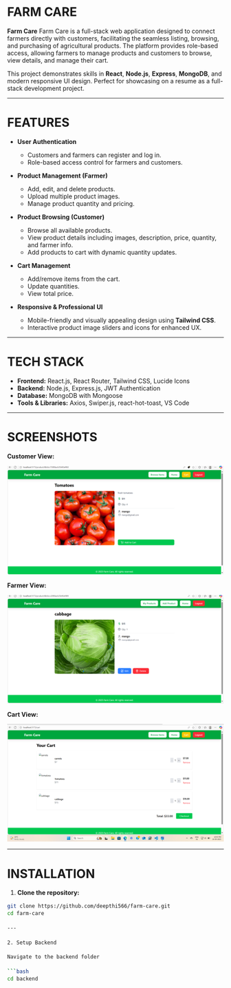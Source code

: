 # FARM CARE

**Farm Care** Farm Care is a full-stack web application designed to connect farmers directly with customers, facilitating the seamless listing, browsing, and purchasing of agricultural products. The platform provides role-based access, allowing farmers to manage products and customers to browse, view details, and manage their cart.

This project demonstrates skills in **React**, **Node.js**, **Express**, **MongoDB**, and modern responsive UI design. Perfect for showcasing on a resume as a full-stack development project.

---

#  FEATURES

- **User Authentication**  
  - Customers and farmers can register and log in.  
  - Role-based access control for farmers and customers.  

- **Product Management (Farmer)**  
  - Add, edit, and delete products.  
  - Upload multiple product images.  
  - Manage product quantity and pricing.  

- **Product Browsing (Customer)**  
  - Browse all available products.  
  - View product details including images, description, price, quantity, and farmer info.  
  - Add products to cart with dynamic quantity updates.  

- **Cart Management**  
  - Add/remove items from the cart.  
  - Update quantities.  
  - View total price.  

- **Responsive & Professional UI**  
  - Mobile-friendly and visually appealing design using **Tailwind CSS**.  
  - Interactive product image sliders and icons for enhanced UX.  

---

#  TECH STACK

- **Frontend:** React.js, React Router, Tailwind CSS, Lucide Icons  
- **Backend:** Node.js, Express.js, JWT Authentication  
- **Database:** MongoDB with Mongoose  
- **Tools & Libraries:** Axios, Swiper.js, react-hot-toast, VS Code  

---

# SCREENSHOTS

**Customer View:**  

![Customer POV](./screenshots/customer_pov.png)  

**Farmer View:**  

![Farmer POV](./screenshots/farmer_pov.png)  


**Cart View:**  

![Cart](./screenshots/cart.png)  

---

# INSTALLATION

1. **Clone the repository:**  
```bash
git clone https://github.com/deepthi566/farm-care.git
cd farm-care

---

2. Setup Backend

Navigate to the backend folder

```bash
cd backend
